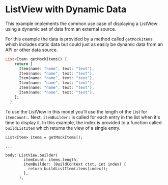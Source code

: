 # ListView with Dynamic Data

This example implements the common use case of displaying a ListView using a dynamic set of data from an external source. 


For this example the data is provided by a method called `getMockItems` which includes static data but could just as easily be dynamic data from an API or other data source. 

```dart
List<Item> getMockItems() {
    return [
      Item(name: "name", text: "text"),
      Item(name: "name", text: "text"),
      Item(name: "name", text: "text"),
      Item(name: "name", text: "text"),
      Item(name: "name", text: "text"),
      Item(name: "name", text: "text"),
    ];
  }
```

To use the ListView in this model you'll use the length of the List for `itemCount:`. Next, `itemBuilder:` is called for each entry in the list when it's time to display it. In this example, the index is provided to a function called `buildListItem` which returns the view of a single entry. 



```
List<Item> items = getMockItems();

...

body: ListView.builder(
        itemCount: items.length,
        itemBuilder: (BuildContext ctxt, int index) {
          return buildListItem(items[index]);
        },
      ),
```


